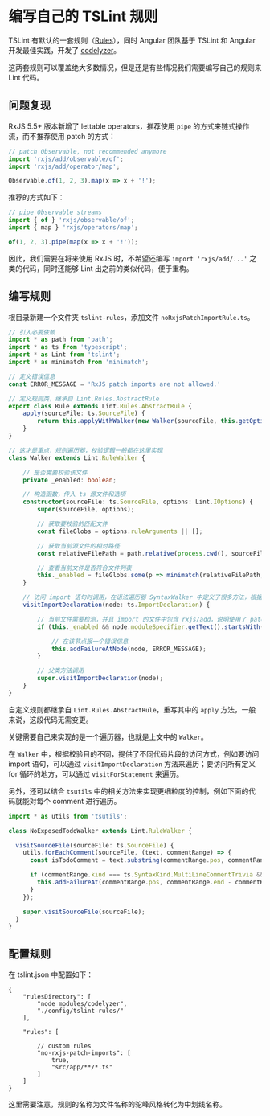 # 编写自己的 TSLint 规则

TSLint 有默认的一套规则（[Rules](https://palantir.github.io/tslint/rules/)），同时 Angular 团队基于 TSLint 和 Angular 开发最佳实践，开发了 [codelyzer](http://codelyzer.com/)。

这两套规则可以覆盖绝大多数情况，但是还是有些情况我们需要编写自己的规则来 Lint 代码。

## 问题复现

RxJS 5.5+ 版本新增了 lettable operators，推荐使用 `pipe` 的方式来链式操作流，而不推荐使用 patch 的方式：

```ts
// patch Observable, not recommended anymore
import 'rxjs/add/observable/of';
import 'rxjs/add/operator/map';

Observable.of(1, 2, 3).map(x => x + '!');
```

推荐的方式如下：

```ts
// pipe Observable streams
import { of } 'rxjs/observable/of';
import { map } 'rxjs/operators/map';

of(1, 2, 3).pipe(map(x => x + '!'));
```

因此，我们需要在将来使用 RxJS 时，不希望还编写 `import 'rxjs/add/...'` 之类的代码，同时还能够 Lint 出之前的类似代码，便于重构。

## 编写规则

根目录新建一个文件夹 `tslint-rules`，添加文件 `noRxjsPatchImportRule.ts`。

```ts
// 引入必要依赖
import * as path from 'path';
import * as ts from 'typescript';
import * as Lint from 'tslint';
import * as minimatch from 'minimatch';

// 定义错误信息
const ERROR_MESSAGE = 'RxJS patch imports are not allowed.'

// 定义规则类，继承自 Lint.Rules.AbstractRule
export class Rule extends Lint.Rules.AbstractRule {
    apply(sourceFile: ts.SourceFile) {
        return this.applyWithWalker(new Walker(sourceFile, this.getOptions()));
    }
}

// 这才是重点，规则遍历器，校验逻辑一般都在这里实现
class Walker extends Lint.RuleWalker {

    // 是否需要校验该文件
    private _enabled: boolean;

    // 构造函数，传入 ts 源文件和选项
    constructor(sourceFile: ts.SourceFile, options: Lint.IOptions) {
        super(sourceFile, options);

        // 获取要校验的匹配文件
        const fileGlobs = options.ruleArguments || [];

        // 获取当前源文件的相对路径
        const relativeFilePath = path.relative(process.cwd(), sourceFile.fileName);

        // 查看当前文件是否符合文件列表
        this._enabled = fileGlobs.some(p => minimatch(relativeFilePath, p));
    }

    // 访问 import 语句时调用，在语法遍历器 SyntaxWalker 中定义了很多方法，根据需要调用
    visitImportDeclaration(node: ts.ImportDeclaration) {

        // 当前文件需要检测，并且 import 的文件中包含 rxjs/add，说明使用了 patch，需要报错
        if (this._enabled && node.moduleSpecifier.getText().startsWith('rxjs/add', 1)) {

            // 在该节点报一个错误信息
            this.addFailureAtNode(node, ERROR_MESSAGE);
        }

        // 父类方法调用
        super.visitImportDeclaration(node);
    }
}
```

自定义规则都继承自 `Lint.Rules.AbstractRule`，重写其中的 `apply` 方法，一般来说，这段代码无需变更。

关键需要自己来实现的是一个遍历器，也就是上文中的 `Walker`。

在 `Walker` 中，根据校验目的不同，提供了不同代码片段的访问方式，例如要访问 import 语句，可以通过 `visitImportDeclaration` 方法来遍历；要访问所有定义 for 循环的地方，可以通过 `visitForStatement` 来遍历。

另外，还可以结合 `tsutils` 中的相关方法来实现更细粒度的控制，例如下面的代码就能对每个 comment 进行遍历。

```ts
import * as utils from 'tsutils';

class NoExposedTodoWalker extends Lint.RuleWalker {

  visitSourceFile(sourceFile: ts.SourceFile) {
    utils.forEachComment(sourceFile, (text, commentRange) => {
      const isTodoComment = text.substring(commentRange.pos, commentRange.end).includes('TODO:');

      if (commentRange.kind === ts.SyntaxKind.MultiLineCommentTrivia && isTodoComment) {
        this.addFailureAt(commentRange.pos, commentRange.end - commentRange.pos, ERROR_MESSAGE);
      }
    });

    super.visitSourceFile(sourceFile);
  }
}
```

## 配置规则

在 tslint.json 中配置如下：

```
{
    "rulesDirectory": [
        "node_modules/codelyzer",
        "./config/tslint-rules/"
    ],

    "rules": [

        // custom rules
        "no-rxjs-patch-imports": [
            true,
            "src/app/**/*.ts"
        ]
    ]
}
```

这里需要注意，规则的名称为文件名称的驼峰风格转化为中划线名称。
